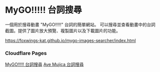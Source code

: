 # MyGO!!!!! 台詞搜尋

一個用於搜尋動畫 "MyGO!!!!!" 台詞的簡單網站。
可以搜尋並查看動畫中的台詞截圖。提供了圖片放大預覽、複製圖片以及下載圖片的功能。

https://foxwings-kat.github.io/mygo-images-searcher/index.html

### Cloudflare Pages
[MyGO!!!!! 台詞搜尋](https://mygo-searcher.pages.dev/)
[Ave Mujica 台詞搜尋](https://ave-mujica-searcher.pages.dev/)
